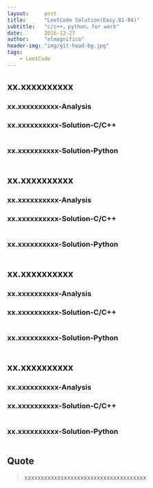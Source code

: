 ```yaml
---
layout:     post
title:      "LeetCode Solution(Easy.81-84)"
subtitle:   "c/c++，python，for work"
date:       2016-12-27
author:     "elmagnifico"
header-img: "img/git-head-bg.jpg"
tags:
    - LeetCode
---
```


<link rel="stylesheet" href="http://yandex.st/highlightjs/6.2/styles/googlecode.min.css">
<script src="http://code.jquery.com/jquery-1.7.2.min.js"></script>
<script src="http://yandex.st/highlightjs/6.2/highlight.min.js"></script>
 
<script>hljs.initHighlightingOnLoad();</script>
<script type="text/javascript">
 $(document).ready(function(){
      $("h2,h3,h4,h5,h6").each(function(i,item){
        var tag = $(item).get(0).localName;
        $(item).attr("id","wow"+i);
        $("#category").append('<a class="new'+tag+'" href="#wow'+i+'">'+$(this).text()+'</a></br>');
        $(".newh2").css("margin-left",0);
        $(".newh3").css("margin-left",20);
      });
 });
</script>
<div id="category"></div>

## xx.xxxxxxxxxx



### xx.xxxxxxxxxx-Analysis



### xx.xxxxxxxxxx-Solution-C/C++

```cpp

```

### xx.xxxxxxxxxx-Solution-Python

```python

```
	
## xx.xxxxxxxxxx



### xx.xxxxxxxxxx-Analysis



### xx.xxxxxxxxxx-Solution-C/C++

```cpp

```

### xx.xxxxxxxxxx-Solution-Python

```python

```

## xx.xxxxxxxxxx



### xx.xxxxxxxxxx-Analysis



### xx.xxxxxxxxxx-Solution-C/C++

```cpp

```

### xx.xxxxxxxxxx-Solution-Python

```python

```

## xx.xxxxxxxxxx



### xx.xxxxxxxxxx-Analysis



### xx.xxxxxxxxxx-Solution-C/C++

```cpp

```

### xx.xxxxxxxxxx-Solution-Python

```python

```

## Quote

> xxxxxxxxxxxxxxxxxxxxxxxxxxxxxxxxxxxxx
> 